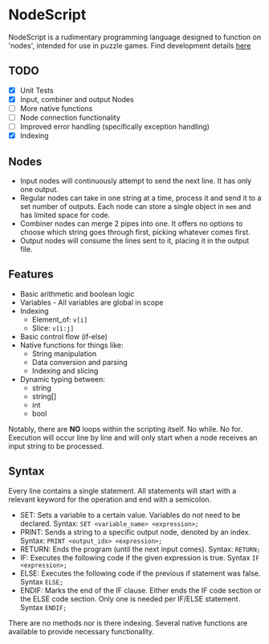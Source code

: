 # NodeScript
NodeScript is a rudimentary programming language designed to function on 'nodes', intended for use in puzzle games. Find development details [here](./Development.md)

## TODO
- [x] Unit Tests
- [x] Input, combiner and output Nodes
- [ ] More native functions
- [ ] Node connection functionality
- [ ] Improved error handling (specifically exception handling)
- [x] Indexing

## Nodes
- Input nodes will continuously attempt to send the next line. It has only one output.
- Regular nodes can take in one string at a time, process it and send it to a set number of outputs. Each node can store a single object in `mem` and has limited space for code.
- Combiner nodes can merge 2 pipes into one. It offers no options to choose which string goes through first, picking whatever comes first.
- Output nodes will consume the lines sent to it, placing it in the output file.

## Features
- Basic arithmetic and boolean logic
- Variables - All variables are global in scope
- Indexing
    - Element_of: `v[i]`
    - Slice: `v[i:j]`
- Basic control flow (if-else)
- Native functions for things like:
    - String manipulation
    - Data conversion and parsing
    - Indexing and slicing
- Dynamic typing between:
    - string
    - string[]
    - int
    - bool

Notably, there are **NO** loops within the scripting itself. No while. No for.
Execution will occur line by line and will only start when a node receives an input string to be processed.

## Syntax
Every line contains a single statement. All statements will start with a relevant keyword for the operation and end with a semicolon.
- SET: Sets a variable to a certain value. Variables do not need to be declared. Syntax: `SET <variable_name> <expression>;`
- PRINT: Sends a string to a specific output node, denoted by an index. Syntax: `PRINT <output_idx> <expression>;`
- RETURN: Ends the program (until the next input comes). Syntax: `RETURN;`
- IF: Executes the following code if the given expression is true. Syntax `IF <expression>;`
- ELSE: Executes the following code if the previous if statement was false. Syntax `ELSE;`
- ENDIF: Marks the end of the IF clause. Either ends the IF code section or the ELSE code section. Only one is needed per IF/ELSE statement. Syntax `ENDIF;`

There are no methods nor is there indexing. Several native functions are available to provide necessary functionality.